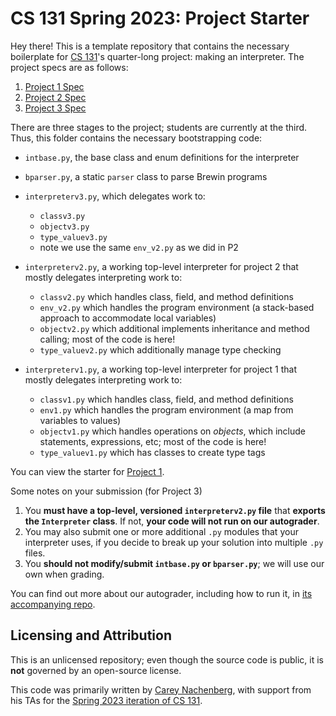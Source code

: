 # CS 131 Spring 2023: Project Starter

Hey there! This is a template repository that contains the necessary boilerplate for [CS 131](https://ucla-cs-131.github.io/spring-23/)'s quarter-long project: making an interpreter. The project specs are as follows:

1. [Project 1 Spec](https://docs.google.com/document/d/1pPQ2qZKbbsbZGBSwvuy1Ir-NZLPMgVt95WPQuI5aPho)
2. [Project 2 Spec](https://docs.google.com/document/d/1simlDMO0TK-YNDPYjkuU1C3fcaBpbIVYRaKD1pdqJj8/edit?usp=sharing)
3. [Project 3 Spec](https://docs.google.com/document/d/1YqSGkY4lE5nr-u27TQ-C8vd7f21SQA-qHL1aZf0ye4s/edit?usp=sharing)

There are three stages to the project; students are currently at the third. Thus, this folder contains the necessary bootstrapping code:

- `intbase.py`, the base class and enum definitions for the interpreter
- `bparser.py`, a static `parser` class to parse Brewin programs

- `interpreterv3.py`, which delegates work to: 
  - `classv3.py`
  - `objectv3.py`
  - `type_valuev3.py`
  - note we use the same `env_v2.py` as we did in P2

- `interpreterv2.py`, a working top-level interpreter for project 2 that mostly delegates interpreting work to:
  - `classv2.py` which handles class, field, and method definitions
  - `env_v2.py` which handles the program environment (a stack-based approach to accommodate local variables)
  - `objectv2.py` which additional implements inheritance and method calling; most of the code is here!
  - `type_valuev2.py` which additionally manage type checking

- `interpreterv1.py`, a working top-level interpreter for project 1 that mostly delegates interpreting work to:
  - `classv1.py` which handles class, field, and method definitions
  - `env1.py` which handles the program environment (a map from variables to values)
  - `objectv1.py` which handles operations on *objects*, which include statements, expressions, etc; most of the code is here!
  - `type_valuev1.py` which has classes to create type tags



You can view the starter for [Project 1](https://github.com/UCLA-CS-131/spring-23-project-starter/releases/tag/p1).

Some notes on your submission (for Project 3)

1. You **must have a top-level, versioned `interpreterv2.py` file** that **exports the `Interpreter` class**. If not, **your code will not run on our autograder**.
2. You may also submit one or more additional `.py` modules that your interpreter uses, if you decide to break up your solution into multiple `.py` files.
3. You **should not modify/submit `intbase.py` or `bparser.py`**; we will use our own when grading.

You can find out more about our autograder, including how to run it, in [its accompanying repo](https://github.com/UCLA-CS-131/spring-23-autograder).

## Licensing and Attribution

This is an unlicensed repository; even though the source code is public, it is **not** governed by an open-source license.

This code was primarily written by [Carey Nachenberg](http://careynachenberg.weebly.com/), with support from his TAs for the [Spring 2023 iteration of CS 131](https://ucla-cs-131.github.io/spring-23/).
